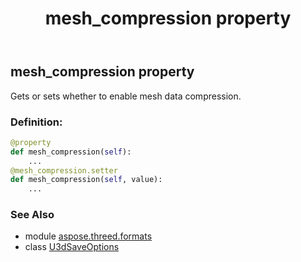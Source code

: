 ﻿---
title: mesh_compression property
second_title: Aspose.3D for Python via .NET API References
description: 
type: docs
weight: 140
url: /python-net/aspose.threed.formats/u3dsaveoptions/mesh_compression/
is_root: false
---

## mesh_compression property


Gets or sets whether to enable mesh data compression.
### Definition:
```python
@property
def mesh_compression(self):
    ...
@mesh_compression.setter
def mesh_compression(self, value):
    ...
```

### See Also
* module [aspose.threed.formats](../../)
* class [U3dSaveOptions](/3d/python-net/aspose.threed.formats/u3dsaveoptions)
